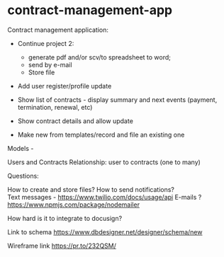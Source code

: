 # contract-management-app

Contract management application:

- Continue project 2: 
    - generate pdf and/or scv/to spreadsheet to word;
    - send by e-mail
    - Store file 

- Add user register/profile update
- Show list of contracts - display summary and next events (payment, termination, renewal, etc)
- Show contract details and allow update
- Make new from templates/record and file an existing one

Models - 

Users and Contracts
Relationship: user to contracts (one to many)



Questions:

How to create and store files?
How to send notifications?   
Text messages - https://www.twilio.com/docs/usage/api 
E-mails ? https://www.npmjs.com/package/nodemailer

How hard is it to integrate to docusign?

Link to schema
https://www.dbdesigner.net/designer/schema/new

Wireframe link
https://pr.to/232QSM/

